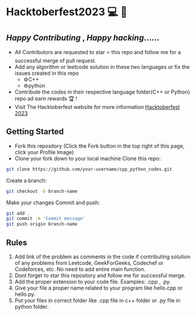 # Hacktoberfest2023 💻 🚀 
## _Happy Contributing_ , _Happy hacking_......
- All Contributors are requested to star ⭐ this repo and follow me for a successful merge of pull request.
- Add any algorithm or leetcode solution in these two languages or fix the issues created in this repo
  - ⚙️C++ 
  - ⚙️python 
- Contribute the codes in their respective language folder(C++ or Python) repo ad earn rewards 🏆 !
-  Visit The Hacktoberfest website for more information [Hacktoberfest 2023](https://hacktoberfest.com/) 

## Getting Started
* Fork this repository (Click the Fork button in the top right of this page, click your Profile Image)
* Clone your fork down to your local machine
Clone this repo:

```sh
git clone https://github.com/your-username/cpp_python_codes.git
```

Create a branch:

```sh
git checkout -b branch-name
```

Make your changes 
Commit and push:

```sh
git add .
git commit -m 'Commit message'
git push origin branch-name
```
## Rules
1. Add link of the problem as comments in the code if contributing solution of any problems from Leetcode, GeekForGeeks, Codechef or Codeforces, etc. No need to add entire main function.
2. Dont forget to star this repository and follow me for successful merge.
3. Add the proper extension to your code file. Examples: .cpp , .py.
4. Give your file a proper name related to your program like hello.cpp or hello.py.
5. Put your files in correct folder like .cpp file in  c++ folder or .py file in python folder.
